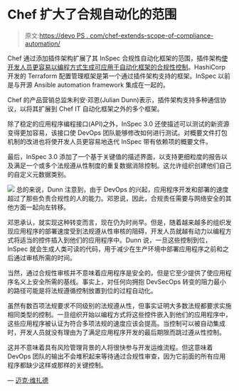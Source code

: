 # Chef 扩大了合规自动化的范围

> 原文:[https://devo PS . com/chef-extends-scope-of-compliance-automation/](https://devops.com/chef-extends-scope-of-compliance-automation/)

Chef 通过添加插件架构扩展了其 InSpec 合规性自动化框架的范围，插件架构[使开发人员更容易以编程方式生成可应用于自动化框架的合规性控制](https://www.businesswire.com/news/home/20181016005211/en/InSpec-Chef-3.0-Accelerates-Compliance-Automation-DevSecOps)。HashiCorp 开发的 Terraform 配置管理框架是第一个通过插件架构支持的框架。InSpec 以前是与开源 Ansible automation framework 集成在一起的。

Chef 的产品营销总监朱利安·邓恩(Julian Dunn)表示，插件架构支持多种通信协议，以将其扩展到 Chef IT 自动化框架之外的多个框架。

除了稳定的应用程序编程接口(API)之外，InSpec 3.0 还使描述可以测试的新资源变得更加容易，该接口使 DevOps 团队能够修改如何进行测试。对概要文件打包机制的改进也将使开发人员更容易地迭代 InSpec 带有依赖项的概要文件。

最后，InSpec 3.0 添加了一个基于关键值的描述界面，以支持更细粒度的报告以及满足一个或多个法规遵从性制度的重复数据消除控制。这允许组织创建他们自己的自定义元数据类别。

![](../Images/2f36c115752d96c5fcf74f183a025863.png)
总的来说，Dunn 注意到，由于 DevOps 的兴起，应用程序开发和部署的速度超过了那些负责合规性的人的能力。邓恩说，因此，合规责任需要与网络安全的其他方面一起向左转移。

邓恩承认，就实现这种转变而言，现在仍为时尚早。但是，随着越来越多的组织发现应用程序的部署速度受到法规遵从性审核的阻碍，开发人员就越有动力以编程方式将适当的控件插入到他们的应用程序中。Dunn 说，一旦这些控制到位，InSpec 就会生成人类可读的代码，用于减少在生产环境中部署应用程序之前和之后通过审核所需的时间。

当然，通过合规性审核并不意味着应用程序是安全的。但是它至少提供了使应用程序名义上安全所需的基线。事实上，对任何向拥抱 DevSecOps 转变的阻力最小的路径可能是将法规遵循控制放置到位的过程自动化。

虽然有数百项法规要求不同级别的法规遵从性，但事实证明大多数法规都要求实施相同类型的控制。一旦组织开始以编程方式将这些控件嵌入到他们的应用程序中，这些应用程序被认证为符合多项法规的速度应该会提高。当控制可以被自动集成时，开发人员就没有理由为了满足应用程序开发的最后期限而跳过遵从性控制。

这并不意味着具有风险管理背景的人将很快参与开发运维流程。但这意味着 DevOps 团队的输出不会堆积起来等待通过合规性审查，因为它前面的所有应用程序都缺少这样或那样的关键控制。

— [迈克·维扎德](https://devops.com/author/mike-vizard/)